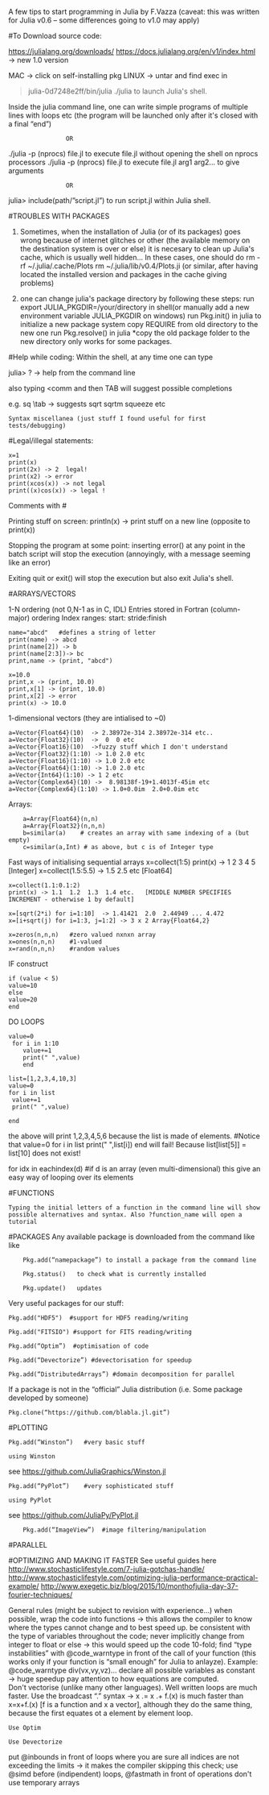 A few tips to start programming in Julia by F.Vazza
(caveat: this was written for Julia v0.6 – some differences going to v1.0 may apply)

#To Download source code: 

https://julialang.org/downloads/
https://docs.julialang.org/en/v1/index.html → new 1.0 version

MAC → click on self-installing pkg
LINUX → untar and find exec in  
 > julia-0d7248e2ff/bin/julia 
./julia to launch Julia's shell.   

Inside the julia command line, one can write simple programs of multiple lines with loops etc (the program will be launched only after it's closed with a final “end”)

					OR 
./julia -p (nprocs) file.jl to execute file.jl  without opening the shell  on nprocs processors
./julia -p (nprocs) file.jl to execute file.jl  arg1 arg2... to give arguments

					OR
julia> include(path/”script.jl”) to run script.jl within Julia shell.

#TROUBLES WITH PACKAGES
1) Sometimes, when the installation of Julia (or of its packages) goes wrong because of internet glitches or other (the available memory on the destination system is over or else) it is necesary to clean up Julia's cache, which is usually well hidden...
In these cases, one should do
rm -rf ~/.julia/.cache/Plots
rm ~/.julia/lib/v0.4/Plots.ji
(or similar, after having located the installed version and packages in the cache giving problems)

2) one can change julia's package directory by following these steps:
run export JULIA_PKGDIR=/your/directory in shell(or manually add a new environment variable JULIA_PKGDIR on windows)
run Pkg.init() in julia to initialize a new package system
copy REQUIRE from old directory to the new one
run Pkg.resolve() in julia
*copy the old package folder to the new directory only works for some packages.



#Help while coding:
Within the shell, at any time one can type

julia>   ?<command>   -> help from the command line

also typing <comm and then TAB will suggest possible completions

e.g. sq \tab -> suggests sqrt    sqrtm    squeeze  etc


	Syntax miscellanea (just stuff I found useful for first tests/debugging)

#Legal/illegal statements:

	x=1
	print(x)
 	print(2x) -> 2  legal!
	print(x2) -> error
 	print(xcos(x)) -> not legal
 	print((x)cos(x)) -> legal !

Comments with #

Printing stuff on screen:
println(x) -> print stuff on a new line (opposite to print(x))

Stopping the program at some point:
   inserting error() at any point in the batch script will stop the execution (annoyingly, with a message seeming like an error)

Exiting
quit or exit() will stop the execution but also exit Julia's shell.


#ARRAYS/VECTORS

1-N ordering (not 0,N-1 as in C, IDL)
Entries stored in Fortran (column-major) ordering
Index ranges:  start: stride:finish

	name="abcd"   #defines a string of letter 
	print(name) -> abcd
	print(name[2]) -> b
	print(name[2:3])-> bc
	print,name -> (print, "abcd")

	x=10.0
	print,x -> (print, 10.0)
	print,x[1] -> (print, 10.0)
	print,x[2] -> error
	print(x) -> 10.0

1-dimensional vectors (they are intialised to ~0)
	
	a=Vector{Float64}(10)  -> 2.38972e-314 2.38972e-314 etc..
	a=Vector{Float32}(10)  ->  0  0 etc
	a=Vector{Float16}(10)  ->fuzzy stuff which I don't understand
	a=Vector{Float32}(1:10) -> 1.0 2.0 etc
	a=Vector{Float16}(1:10) -> 1.0 2.0 etc
	a=Vector{Float64}(1:10) -> 1.0 2.0 etc
	a=Vector{Int64}(1:10) -> 1 2 etc
	a=Vector{Complex64}(10) ->  8.98138f-19+1.4013f-45im etc
	a=Vector{Complex64}(1:10) -> 1.0+0.0im  2.0+0.0im etc

Arrays:

		a=Array{Float64}(n,n)
		a=Array{Float32}(n,n,n)
		b=similar(a)    # creates an array with same indexing of a (but empty)
		c=similar(a,Int) # as above, but c is of Integer type
		

Fast ways of initialising sequential arrays
	x=collect(1:5)
	print(x) -> 1 2 3 4 5   [Integer]
	x=collect(1.5:5.5) -> 1.5 2.5 etc [Float64]

	x=collect(1.1:0.1:2)
	print(x) -> 1.1  1.2  1.3  1.4 etc.   [MIDDLE NUMBER SPECIFIES INCREMENT - otherwise 1 by default]

	x=[sqrt(2*i) for i=1:10]  -> 1.41421  2.0  2.44949 ... 4.472
	x=[i+sqrt(j) for i=1:3, j=1:2] -> 3 x 2 Array{Float64,2}

	x=zeros(n,n,n)   #zero valued nxnxn array
	x=ones(n,n,n)    #1-valued
	x=rand(n,n,n)    #random values


IF construct

	if (value < 5)
	value=10
	else
	value=20
	end

DO LOOPS

	value=0
	 for i in 1:10
       	value+=1
       	print(" ",value)
       	end

	list=[1,2,3,4,10,3]
	value=0
	for i in list
	 value+=1
	 print(" ",value)

  	end
the above will print 1,2,3,4,5,6  because the list is made of  elements.
		#Notice that 
		value=0 
		for i in list
		  print(" ",list[i])
		end
          will fail! Because list[list[5]] = list[10] does not exist!


for idx in eachindex(d)  #if d is an array (even multi-dimensional) this give an easy way of looping over its elements 

#FUNCTIONS

	Typing the initial letters of a function in the command line will show possible alternatives and syntax. Also ?function_name will open a tutorial


#PACKAGES
Any available package is downloaded from the command like like
        	
		Pkg.add(“namepackage”) to install a package from the command line
  		
		Pkg.status()   to check what is currently installed

		Pkg.update()   updates

Very useful packages for our stuff:
	
	Pkg.add("HDF5")  #support for HDF5 reading/writing

	Pkg.add("FITSIO") #support for FITS reading/writing

	Pkg.add(“Optim”)  #optimisation of code

	Pkg.add(“Devectorize”) #devectorisation for speedup

	Pkg.add(“DistributedArrays”) #domain decomposition for parallel

  If a package is not in the “official” Julia distribution (i.e. Some package developed by someone) 
  
  	Pkg.clone(“https://github.com/blabla.jl.git”)

#PLOTTING
	
	Pkg.add(“Winston”)   #very basic stuff
	
	using Winston

see https://github.com/JuliaGraphics/Winston.jl

	Pkg.add(“PyPlot”)    #very sophisticated stuff

	using PyPlot
 
 see https://github.com/JuliaPy/PyPlot.jl
    
    	Pkg.add(“ImageView”)  #image filtering/manipulation

#PARALLEL

#OPTIMIZING AND MAKING IT FASTER
See useful guides here
http://www.stochasticlifestyle.com/7-julia-gotchas-handle/
http://www.stochasticlifestyle.com/optimizing-julia-performance-practical-example/
http://www.exegetic.biz/blog/2015/10/monthofjulia-day-37-fourier-techniques/ 

General rules (might be subject to revision with experience...)
when possible, wrap the code into functions → this allows the compiler to know where the types cannot change and to best speed up.
be consistent with the type of variables throughout the code; never implicitly change from integer to float or else → this would speed up the code 10-fold;
find “type instabilities” with @code_warntype in front of  the call of your function (this works only if your function is “small enough” for Julia to anlayze). Example:   @code_warntype div(vx,vy,vz)...
declare all possible variables as constant → huge speedup
pay attention to how equations are computed.  
Don't vectorise (unlike many other languages). Well written loops are much faster.
Use the broadcast “.” syntax → x .= x .+ f.(x) is much faster than x=x+f.(x) [f is a function and x a vector], although they do the same thing, because the first equates ot a element by element loop.

	Use Optim
	
	Use Devectorize  

put @inbounds in front of loops where you are sure all indices are not exceeding the limits → it makes the compiler skipping this check;
use @simd before (indipendent) loops, @fastmath in front of operations
don't use temporary arrays

